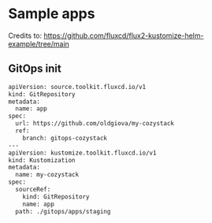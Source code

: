 # Sample apps
Credits to: https://github.com/fluxcd/flux2-kustomize-helm-example/tree/main

## GitOps init

```bash
apiVersion: source.toolkit.fluxcd.io/v1
kind: GitRepository
metadata:
  name: app
spec:
  url: https://github.com/oldgiova/my-cozystack
  ref:
    branch: gitops-cozystack
---
apiVersion: kustomize.toolkit.fluxcd.io/v1
kind: Kustomization
metadata:
  name: my-cozystack
spec:
  sourceRef:
    kind: GitRepository
    name: app
  path: ./gitops/apps/staging
```
